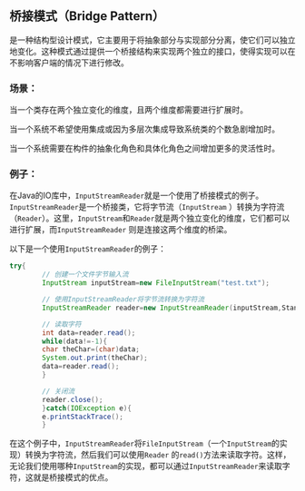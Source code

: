 ## 桥接模式（Bridge Pattern）

是一种结构型设计模式，它主要用于将抽象部分与实现部分分离，使它们可以独立地变化。这种模式通过提供一个桥接结构来实现两个独立的接口，使得实现可以在不影响客户端的情况下进行修改。

### 场景：

当一个类存在两个独立变化的维度，且两个维度都需要进行扩展时。

当一个系统不希望使用集成或因为多层次集成导致系统类的个数急剧增加时。

当一个系统需要在构件的抽象化角色和具体化角色之间增加更多的灵活性时。

### 例子：

在Java的IO库中，`InputStreamReader`就是一个使用了桥接模式的例子。`InputStreamReader`是一个桥接类，它将字节流（`InputStream`
）转换为字符流（`Reader`）。这里，`InputStream`和`Reader`就是两个独立变化的维度，它们都可以进行扩展，而`InputStreamReader`
则是连接这两个维度的桥梁。

以下是一个使用`InputStreamReader`的例子：

```java
try{
        // 创建一个文件字节输入流
        InputStream inputStream=new FileInputStream("test.txt");

        // 使用InputStreamReader将字节流转换为字符流
        InputStreamReader reader=new InputStreamReader(inputStream,StandardCharsets.UTF_8);

        // 读取字符
        int data=reader.read();
        while(data!=-1){
        char theChar=(char)data;
        System.out.print(theChar);
        data=reader.read();
        }

        // 关闭流
        reader.close();
        }catch(IOException e){
        e.printStackTrace();
        }
```

在这个例子中，`InputStreamReader`将`FileInputStream`（一个`InputStream`的实现）转换为字符流，然后我们可以使用`Reader`
的`read()`方法来读取字符。这样，无论我们使用哪种`InputStream`的实现，都可以通过`InputStreamReader`来读取字符，这就是桥接模式的优点。